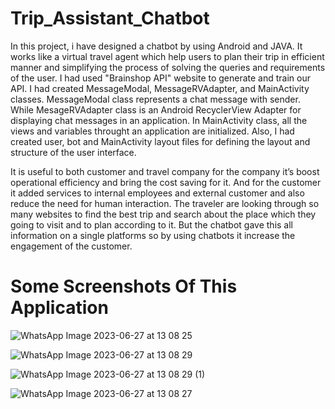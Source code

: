# Trip_Assistant_Chatbot

In this project, i have designed a chatbot by using
Android and JAVA. It works like a virtual travel agent
which help users to plan their trip in efficient manner and
simplifying the process of solving the queries and
requirements of the user. I had used "Brainshop API"
website to generate and train our API. I had created
MessageModal, MessageRVAdapter, and MainActivity
classes. MessageModal class represents a chat message
with sender. While MesageRVAdapter class is an Android
RecyclerView Adapter for displaying chat messages in an
application. In MainActivity class, all the views and
variables throught an application are initialized. Also, I
had created user, bot and MainActivity layout files for
defining the layout and structure of the user interface.

It is useful to both customer and travel company for the company it’s boost operational efficiency 
and bring the cost saving for it. And for the customer it added services to internal employees and 
external customer and also reduce the need for human interaction.
The traveler are looking through so many websites to find the best trip and search about the place 
which they going to visit and to plan according to it. But the chatbot gave this all information on 
a single platforms so by using chatbots it increase the engagement of the customer.

# Some Screenshots Of This Application

![WhatsApp Image 2023-06-27 at 13 08 25](https://github.com/nsp0203/Trip_Assistant_Chatbot/assets/130475689/440d8c99-22cb-4495-8045-d6f169b2c0ab)

![WhatsApp Image 2023-06-27 at 13 08 29](https://github.com/nsp0203/Trip_Assistant_Chatbot/assets/130475689/6a558704-e1a6-4a5b-98cf-6c094ae68bee)

![WhatsApp Image 2023-06-27 at 13 08 29 (1)](https://github.com/nsp0203/Trip_Assistant_Chatbot/assets/130475689/5777bf27-aedb-48a6-8ce2-b0c378f7ade6)

![WhatsApp Image 2023-06-27 at 13 08 27](https://github.com/nsp0203/Trip_Assistant_Chatbot/assets/130475689/5df9ab49-8867-4782-8222-16cb78d3c045)

